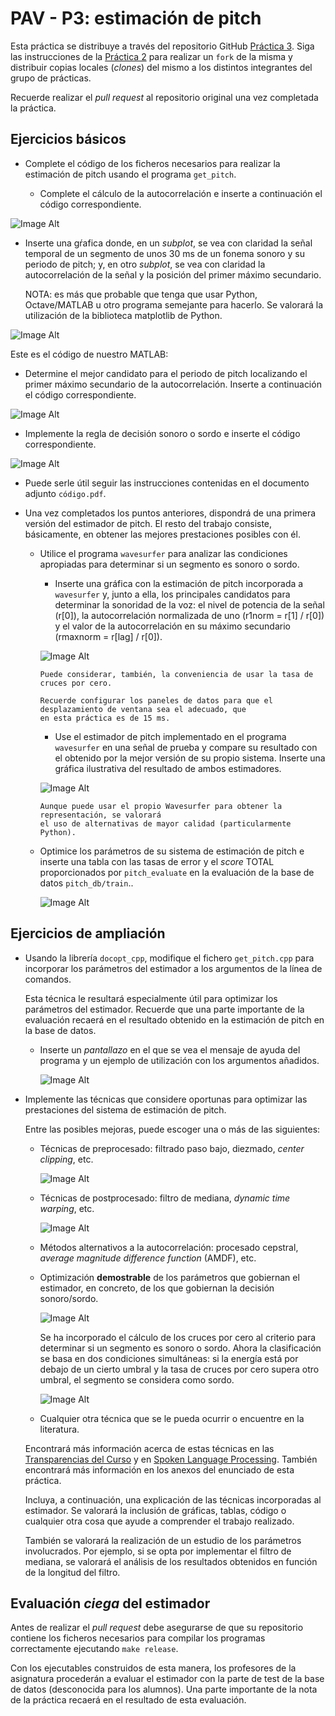 PAV - P3: estimación de pitch
=============================

Esta práctica se distribuye a través del repositorio GitHub [Práctica 3](https://github.com/albino-pav/P3).
Siga las instrucciones de la [Práctica 2](https://github.com/albino-pav/P2) para realizar un `fork` de la
misma y distribuir copias locales (*clones*) del mismo a los distintos integrantes del grupo de prácticas.

Recuerde realizar el *pull request* al repositorio original una vez completada la práctica.

Ejercicios básicos
------------------

- Complete el código de los ficheros necesarios para realizar la estimación de pitch usando el programa
  `get_pitch`.

   * Complete el cálculo de la autocorrelación e inserte a continuación el código correspondiente.
     
![Image Alt](https://github.com/DAlonsoColl/P3/blob/599c44ae60b0d3cedd28e17fbb8fd06e43ae2693/Im_1.png)

   * Inserte una gŕafica donde, en un *subplot*, se vea con claridad la señal temporal de un segmento de
     unos 30 ms de un fonema sonoro y su periodo de pitch; y, en otro *subplot*, se vea con claridad la
	 autocorrelación de la señal y la posición del primer máximo secundario.

	 NOTA: es más que probable que tenga que usar Python, Octave/MATLAB u otro programa semejante para
	 hacerlo. Se valorará la utilización de la biblioteca matplotlib de Python.

![Image Alt](https://github.com/DAlonsoColl/P3/blob/56c8f37a039d4f586b8089867ee614e5a16b9a4a/Im_2.png)

Este es el código de nuestro MATLAB:



   * Determine el mejor candidato para el periodo de pitch localizando el primer máximo secundario de la
     autocorrelación. Inserte a continuación el código correspondiente.

![Image Alt](https://github.com/DAlonsoColl/P3/blob/ec9d33aedda1d59e9e7f2bad4bfe957383090b04/Im_4.png)

   * Implemente la regla de decisión sonoro o sordo e inserte el código correspondiente.

![Image Alt](https://github.com/DAlonsoColl/P3/blob/ec9d33aedda1d59e9e7f2bad4bfe957383090b04/Im_5.png)

   * Puede serle útil seguir las instrucciones contenidas en el documento adjunto `código.pdf`.

- Una vez completados los puntos anteriores, dispondrá de una primera versión del estimador de pitch. El 
  resto del trabajo consiste, básicamente, en obtener las mejores prestaciones posibles con él.

  * Utilice el programa `wavesurfer` para analizar las condiciones apropiadas para determinar si un
    segmento es sonoro o sordo. 
	
	  - Inserte una gráfica con la estimación de pitch incorporada a `wavesurfer` y, junto a ella, los 
	    principales candidatos para determinar la sonoridad de la voz: el nivel de potencia de la señal
		(r[0]), la autocorrelación normalizada de uno (r1norm = r[1] / r[0]) y el valor de la
		autocorrelación en su máximo secundario (rmaxnorm = r[lag] / r[0]).

	![Image Alt](https://github.com/DAlonsoColl/P3/blob/ec9d33aedda1d59e9e7f2bad4bfe957383090b04/Im_6.png)

		Puede considerar, también, la conveniencia de usar la tasa de cruces por cero.

	    Recuerde configurar los paneles de datos para que el desplazamiento de ventana sea el adecuado, que
		en esta práctica es de 15 ms.

      - Use el estimador de pitch implementado en el programa `wavesurfer` en una señal de prueba y compare
	    su resultado con el obtenido por la mejor versión de su propio sistema.  Inserte una gráfica
		ilustrativa del resultado de ambos estimadores.

	![Image Alt](https://github.com/DAlonsoColl/P3/blob/ec9d33aedda1d59e9e7f2bad4bfe957383090b04/Im_7.png)
     
		Aunque puede usar el propio Wavesurfer para obtener la representación, se valorará
	 	el uso de alternativas de mayor calidad (particularmente Python).
  
  * Optimice los parámetros de su sistema de estimación de pitch e inserte una tabla con las tasas de error
    y el *score* TOTAL proporcionados por `pitch_evaluate` en la evaluación de la base de datos 
	`pitch_db/train`..

	![Image Alt](https://github.com/DAlonsoColl/P3/blob/ec9d33aedda1d59e9e7f2bad4bfe957383090b04/Im_8.png)

Ejercicios de ampliación
------------------------

- Usando la librería `docopt_cpp`, modifique el fichero `get_pitch.cpp` para incorporar los parámetros del
  estimador a los argumentos de la línea de comandos.
  
  Esta técnica le resultará especialmente útil para optimizar los parámetros del estimador. Recuerde que
  una parte importante de la evaluación recaerá en el resultado obtenido en la estimación de pitch en la
  base de datos.

  * Inserte un *pantallazo* en el que se vea el mensaje de ayuda del programa y un ejemplo de utilización
    con los argumentos añadidos.

    ![Image Alt](https://github.com/DAlonsoColl/P3/blob/ec9d33aedda1d59e9e7f2bad4bfe957383090b04/Im_9.png)

- Implemente las técnicas que considere oportunas para optimizar las prestaciones del sistema de estimación
  de pitch.

  Entre las posibles mejoras, puede escoger una o más de las siguientes:

  * Técnicas de preprocesado: filtrado paso bajo, diezmado, *center clipping*, etc.
 
	![Image Alt](https://github.com/DAlonsoColl/P3/blob/ec9d33aedda1d59e9e7f2bad4bfe957383090b04/Im_10.png)

  * Técnicas de postprocesado: filtro de mediana, *dynamic time warping*, etc.
 
	![Image Alt](https://github.com/DAlonsoColl/P3/blob/ec9d33aedda1d59e9e7f2bad4bfe957383090b04/Im_11.png)

  * Métodos alternativos a la autocorrelación: procesado cepstral, *average magnitude difference function*
    (AMDF), etc.
  * Optimización **demostrable** de los parámetros que gobiernan el estimador, en concreto, de los que
    gobiernan la decisión sonoro/sordo.

	![Image Alt](https://github.com/DAlonsoColl/P3/blob/ec9d33aedda1d59e9e7f2bad4bfe957383090b04/Im_12.png)

	Se ha incorporado el cálculo de los cruces por cero al criterio para determinar si un segmento es sonoro o sordo. Ahora la clasificación se basa en dos condiciones
	simultáneas: si la energía está por debajo de un cierto umbral y la tasa de cruces por cero supera otro umbral, el segmento se considera como sordo.

	![Image Alt](https://github.com/DAlonsoColl/P3/blob/ec9d33aedda1d59e9e7f2bad4bfe957383090b04/Im_13.png)

  * Cualquier otra técnica que se le pueda ocurrir o encuentre en la literatura.

  Encontrará más información acerca de estas técnicas en las [Transparencias del Curso](https://atenea.upc.edu/pluginfile.php/2908770/mod_resource/content/3/2b_PS%20Techniques.pdf)
  y en [Spoken Language Processing](https://discovery.upc.edu/iii/encore/record/C__Rb1233593?lang=cat).
  También encontrará más información en los anexos del enunciado de esta práctica.

  Incluya, a continuación, una explicación de las técnicas incorporadas al estimador. Se valorará la
  inclusión de gráficas, tablas, código o cualquier otra cosa que ayude a comprender el trabajo realizado.

  También se valorará la realización de un estudio de los parámetros involucrados. Por ejemplo, si se opta
  por implementar el filtro de mediana, se valorará el análisis de los resultados obtenidos en función de
  la longitud del filtro.
   

Evaluación *ciega* del estimador
-------------------------------

Antes de realizar el *pull request* debe asegurarse de que su repositorio contiene los ficheros necesarios
para compilar los programas correctamente ejecutando `make release`.

Con los ejecutables construidos de esta manera, los profesores de la asignatura procederán a evaluar el
estimador con la parte de test de la base de datos (desconocida para los alumnos). Una parte importante de
la nota de la práctica recaerá en el resultado de esta evaluación.
